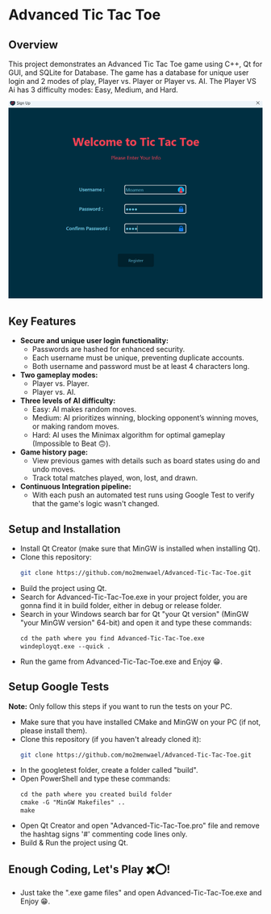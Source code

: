 # Advanced Tic Tac Toe

## Overview
This project demonstrates an Advanced Tic Tac Toe game using C++, Qt for GUI, and SQLite for Database. The game has a database for unique user login and 2 modes of play, Player vs. Player or Player vs. AI. The Player VS Ai has 3 difficulty modes: Easy, Medium, and Hard.

![](https://github.com/mo2menwael/Advanced-Tic-Tac-Toe/blob/main/game.gif)
  
## Key Features
- **Secure and unique user login functionality:**
  - Passwords are hashed for enhanced security.
  - Each username must be unique, preventing duplicate accounts.
  - Both username and password must be at least 4 characters long.
- **Two gameplay modes:**
  - Player vs. Player.
  - Player vs. AI.
- **Three levels of AI difficulty:**
  - Easy: AI makes random moves.
  - Medium: AI prioritizes winning, blocking opponent’s winning moves, or making random moves.
  - Hard: AI uses the Minimax algorithm for optimal gameplay (Impossible to Beat 🙃).
- **Game history page:**
  - View previous games with details such as board states using do and undo moves.
  - Track total matches played, won, lost, and drawn.
- **Continuous Integration pipeline:**
  - With each push an automated test runs using Google Test to verify that the game's logic wasn't changed.

## Setup and Installation
- Install Qt Creator (make sure that MinGW is installed when installing Qt).
- Clone this repository: 
  ```bash
  git clone https://github.com/mo2menwael/Advanced-Tic-Tac-Toe.git
  ```
- Build the project using Qt.
- Search for Advanced-Tic-Tac-Toe.exe in your project folder, you are gonna find it in build folder, either in debug or release folder.
- Search in your Windows search bar for Qt "your Qt version" (MinGW "your MinGW version" 64-bit) and open it and type these commands:
  ```
  cd the path where you find Advanced-Tic-Tac-Toe.exe
  windeployqt.exe --quick .
  ```
- Run the game from Advanced-Tic-Tac-Toe.exe and Enjoy 😁.

## Setup Google Tests
**Note:** Only follow this steps if you want to run the tests on your PC.
- Make sure that you have installed CMake and MinGW on your PC (if not, please install them).
- Clone this repository (if you haven't already cloned it): 
  ```bash
  git clone https://github.com/mo2menwael/Advanced-Tic-Tac-Toe.git
  ```
- In the googletest folder, create a folder called "build".
- Open PowerShell and type these commands:
  ```
  cd the path where you created build folder
  cmake -G "MinGW Makefiles" ..
  make
  ```
- Open Qt Creator and open "Advanced-Tic-Tac-Toe.pro" file and remove the hashtag signs '#' commenting code lines only.
- Build & Run the project using Qt.

## Enough Coding, Let's Play ✖️⭕!
- Just take the ".exe game files" and open Advanced-Tic-Tac-Toe.exe and Enjoy 😁.
